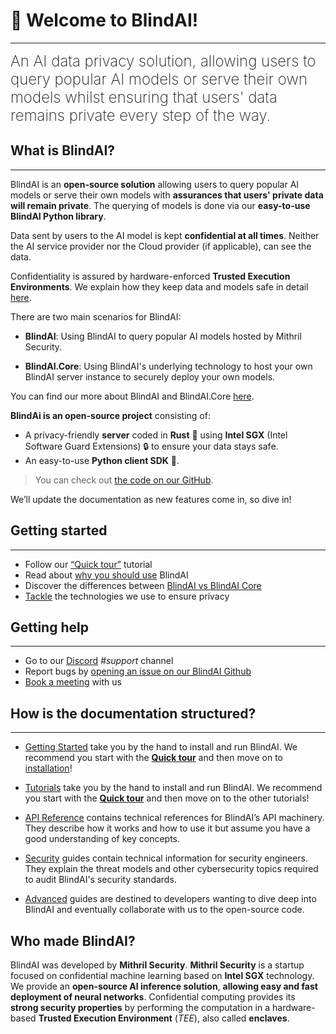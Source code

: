 # 👋 Welcome to BlindAI!
________________________________________________________

<font size="5"><span style="font-weight: 200">
An AI data privacy solution, allowing users to query popular AI models or serve their own models whilst ensuring that users' data remains private every step of the way.
</font></span>

## What is BlindAI?
________________________________________________________

BlindAI is an **open-source solution** allowing users to query popular AI models or serve their own models with **assurances that users' private data will remain private**. The querying of models is done via our **easy-to-use BlindAI Python library**.

Data sent by users to the AI model is kept **confidential at all times**. Neither the AI service provider nor the Cloud provider (if applicable), can see the data.

Confidentiality is assured by hardware-enforced **Trusted Execution Environments**. We explain how they keep data and models safe in detail [here](docs/getting-started/confidential_computing.md).

There are two main scenarios for BlindAI:

- **BlindAI**: Using BlindAI to query popular AI models hosted by Mithril Security.

- **BlindAI.Core**: Using BlindAI's underlying technology to host your own BlindAI server instance to securely deploy your own models.

You can find our more about BlindAI and BlindAI.Core [here](docs/getting-started/blindai_structure.md).

**BlindAi is an open-source project** consisting of:

- A privacy-friendly **server** coded in **Rust** 🦀 using **Intel SGX** (Intel Software Guard Extensions) 🔒 to ensure your data stays safe.
- An easy-to-use **Python client SDK** 🐍.

> You can check out [the code on our GitHub](https://github.com/mithril-security/blindai/). 

We’ll update the documentation as new features come in, so dive in!

## Getting started
________________________________________________________

- Follow our [“Quick tour”](./docs/getting-started/quick-tour.ipynb) tutorial
- Read about [why you should use](./docs/getting-started/why-blindai.md) BlindAI
- Discover the differences between [BlindAI vs BlindAI Core](./docs/getting-started/blindai_structure.md)
- [Tackle](./docs/getting-started/confidential_computing.md) the technologies we use to ensure privacy

## Getting help
________________________________________________________

- Go to our [Discord](https://discord.com/invite/TxEHagpWd4) *#support* channel
- Report bugs by [opening an issue on our BlindAI Github](https://github.com/mithril-security/blindai/issues)
- [Book a meeting](https://calendly.com/contact-mithril-security/15mins?month=2022-11) with us

## How is the documentation structured?
____________________________________________
<!-- 
- [How-to guides](link) are recipes. They guide you through the steps involved in addressing key problems and use cases. They are more advanced than tutorials and assume some knowledge of how BlindAI works.

- [Concepts](link) guides discuss key topics and concepts at a high level. They provide useful background information and explanations, especially on cybersecurity.
-->
- [Getting Started](./docs/getting-started/why-blindai.md) take you by the hand to install and run BlindAI. We recommend you start with the **[Quick tour](./docs/getting-started/quick-tour.ipynb)** and then move on to [installation](./docs/tutorials/core/installation.md)! 

- [Tutorials](link) take you by the hand to install and run BlindAI. We recommend you start with the **[Quick tour](./docs/docs/getting-started/quick-tour.ipynb)** and then move on to the other tutorials!  

- [API Reference](https://blindai.mithrilsecurity.io/en/latest/blindai/client.html) contains technical references for BlindAI’s API machinery. They describe how it works and how to use it but assume you have a good understanding of key concepts.

- [Security](./docs/security/remote_attestation/) guides contain technical information for security engineers. They explain the threat models and other cybersecurity topics required to audit BlindAI's security standards.

- [Advanced](./docs/advanced/build-from-sources/client/) guides are destined to developers wanting to dive deep into BlindAI and eventually collaborate with us to the open-source code. 

## Who made BlindAI?

BlindAI was developed by **Mithril Security**. **Mithril Security** is a startup focused on confidential machine learning based on **Intel SGX** technology. We provide an **open-source AI inference solution**, **allowing easy and fast deployment of neural networks**. Confidential computing provides its **strong security properties** by performing the computation in a hardware-based **Trusted Execution Environment** (_TEE_), also called **enclaves**.
